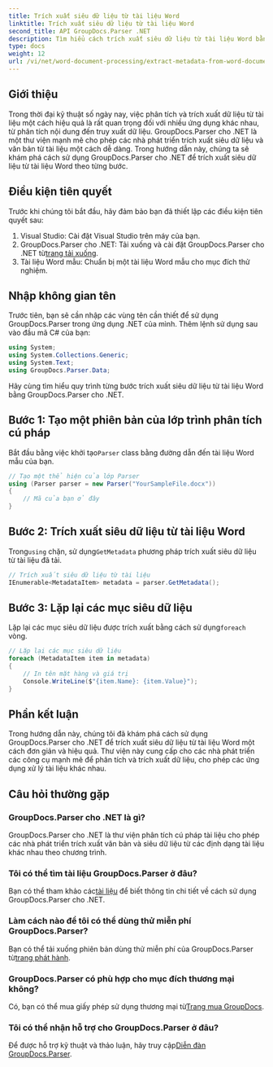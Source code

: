 ```yaml
---
title: Trích xuất siêu dữ liệu từ tài liệu Word
linktitle: Trích xuất siêu dữ liệu từ tài liệu Word
second_title: API GroupDocs.Parser .NET
description: Tìm hiểu cách trích xuất siêu dữ liệu từ tài liệu Word bằng GroupDocs.Parser cho .NET. Các bước dễ dàng để phân tích và truy xuất thông tin tài liệu.
type: docs
weight: 12
url: /vi/net/word-document-processing/extract-metadata-from-word-document/
---
```

## Giới thiệu
Trong thời đại kỹ thuật số ngày nay, việc phân tích và trích xuất dữ liệu từ tài liệu một cách hiệu quả là rất quan trọng đối với nhiều ứng dụng khác nhau, từ phân tích nội dung đến truy xuất dữ liệu. GroupDocs.Parser cho .NET là một thư viện mạnh mẽ cho phép các nhà phát triển trích xuất siêu dữ liệu và văn bản từ tài liệu một cách dễ dàng. Trong hướng dẫn này, chúng ta sẽ khám phá cách sử dụng GroupDocs.Parser cho .NET để trích xuất siêu dữ liệu từ tài liệu Word theo từng bước.
## Điều kiện tiên quyết
Trước khi chúng tôi bắt đầu, hãy đảm bảo bạn đã thiết lập các điều kiện tiên quyết sau:
1. Visual Studio: Cài đặt Visual Studio trên máy của bạn.
2.  GroupDocs.Parser cho .NET: Tải xuống và cài đặt GroupDocs.Parser cho .NET từ[trang tải xuống](https://releases.groupdocs.com/parser/net/).
3. Tài liệu Word mẫu: Chuẩn bị một tài liệu Word mẫu cho mục đích thử nghiệm.
## Nhập không gian tên
Trước tiên, bạn sẽ cần nhập các vùng tên cần thiết để sử dụng GroupDocs.Parser trong ứng dụng .NET của mình. Thêm lệnh sử dụng sau vào đầu mã C# của bạn:
```csharp
using System;
using System.Collections.Generic;
using System.Text;
using GroupDocs.Parser.Data;
```
Hãy cùng tìm hiểu quy trình từng bước trích xuất siêu dữ liệu từ tài liệu Word bằng GroupDocs.Parser cho .NET.
## Bước 1: Tạo một phiên bản của lớp trình phân tích cú pháp
 Bắt đầu bằng việc khởi tạo`Parser` class bằng đường dẫn đến tài liệu Word mẫu của bạn.
```csharp
// Tạo một thể hiện của lớp Parser
using (Parser parser = new Parser("YourSampleFile.docx"))
{
    // Mã của bạn ở đây
}
```
## Bước 2: Trích xuất siêu dữ liệu từ tài liệu Word
 Trong`using` chặn, sử dụng`GetMetadata` phương pháp trích xuất siêu dữ liệu từ tài liệu đã tải.
```csharp
// Trích xuất siêu dữ liệu từ tài liệu
IEnumerable<MetadataItem> metadata = parser.GetMetadata();
```
## Bước 3: Lặp lại các mục siêu dữ liệu
 Lặp lại các mục siêu dữ liệu được trích xuất bằng cách sử dụng`foreach` vòng.
```csharp
// Lặp lại các mục siêu dữ liệu
foreach (MetadataItem item in metadata)
{
    // In tên mặt hàng và giá trị
    Console.WriteLine($"{item.Name}: {item.Value}");
}
```
## Phần kết luận
Trong hướng dẫn này, chúng tôi đã khám phá cách sử dụng GroupDocs.Parser cho .NET để trích xuất siêu dữ liệu từ tài liệu Word một cách đơn giản và hiệu quả. Thư viện này cung cấp cho các nhà phát triển các công cụ mạnh mẽ để phân tích và trích xuất dữ liệu, cho phép các ứng dụng xử lý tài liệu khác nhau.

## Câu hỏi thường gặp
### GroupDocs.Parser cho .NET là gì?
GroupDocs.Parser cho .NET là thư viện phân tích cú pháp tài liệu cho phép các nhà phát triển trích xuất văn bản và siêu dữ liệu từ các định dạng tài liệu khác nhau theo chương trình.
### Tôi có thể tìm tài liệu GroupDocs.Parser ở đâu?
 Bạn có thể tham khảo các[tài liệu](https://reference.groupdocs.com/parser/net/) để biết thông tin chi tiết về cách sử dụng GroupDocs.Parser cho .NET.
### Làm cách nào để tôi có thể dùng thử miễn phí GroupDocs.Parser?
 Bạn có thể tải xuống phiên bản dùng thử miễn phí của GroupDocs.Parser từ[trang phát hành](https://releases.groupdocs.com/).
### GroupDocs.Parser có phù hợp cho mục đích thương mại không?
 Có, bạn có thể mua giấy phép sử dụng thương mại từ[Trang mua GroupDocs](https://purchase.groupdocs.com/buy).
### Tôi có thể nhận hỗ trợ cho GroupDocs.Parser ở đâu?
 Để được hỗ trợ kỹ thuật và thảo luận, hãy truy cập[Diễn đàn GroupDocs.Parser](https://forum.groupdocs.com/c/parser/17).
